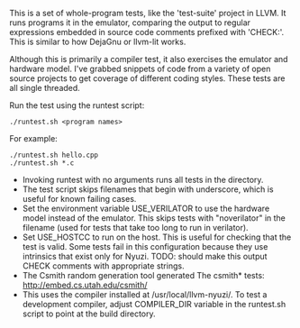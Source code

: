 This is a set of whole-program tests, like the 'test-suite' project in LLVM. It
runs programs it in the emulator, comparing the output to regular expressions
embedded in source code comments prefixed with 'CHECK:'. This is similar to how
DejaGnu or llvm-lit works.

Although this is primarily a compiler test, it also exercises the emulator and
hardware model. I've grabbed snippets of code from a variety of open source
projects to get coverage of different coding styles. These tests are
all single threaded.

Run the test using the runtest script:

    ./runtest.sh <program names>

For example:

    ./runtest.sh hello.cpp
    ./runtest.sh *.c

* Invoking runtest with no arguments runs all tests in the directory.
* The test script skips filenames that begin with underscore, which is
useful for known failing cases.
* Set the environment variable USE_VERILATOR to use the hardware model instead
  of the emulator. This skips tests with "noverilator" in the filename
  (used for tests that take too long to run in verilator).
* Set USE_HOSTCC to run on the host. This is useful for checking that the test
  is valid. Some tests fail in this configuration because they use intrinsics
  that exist only for Nyuzi. TODO: should make this output CHECK comments with
  appropriate strings.
* The Csmith random generation tool generated The csmith* tests: 
http://embed.cs.utah.edu/csmith/
* This uses the compiler installed at /usr/local/llvm-nyuzi/. To test a 
development compiler, adjust COMPILER_DIR variable in the runtest.sh script 
to point at the build directory.



